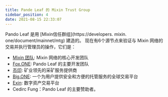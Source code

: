 ```yaml
---
title: Pande Leaf 的 Mixin Trust Group
sidebar_position: 4
date: 2021-08-15 22:33:07
---
```


Pando Leaf 是用 [Mixin信任群组](https://developers. mixin. one/document/mainnet/mtg) 建造的。 现在有6个源节点来验证与 Mixin 网络的交易并执行管理员的操作，它们是：

- [Mixin 团队](https://mixin.one/): Mixin 网络的核心开发团队
- [Fox.ONE](https://fox.one/): Pando Leaf 的主要开发团队
- [币印](https://poolin.com/): 矿业领先的采矿服务提供商
- [Big.ONE](https://big.one/): 一个为用户提供安全和方便的托管服务的全球交易平台
- [Exin](https://www.exin.one/): 数字资产交易平台
- Cedirc Fung：Pando Leaf 的主要赞助者。
